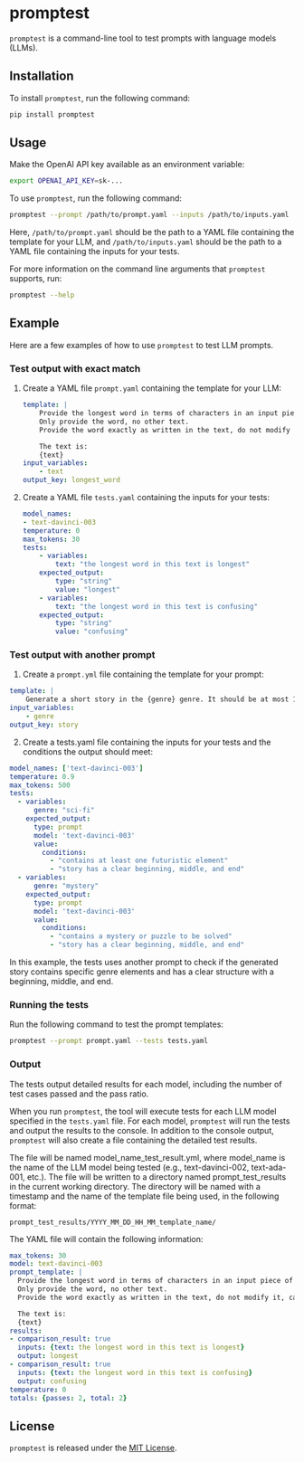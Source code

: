# promptest
`promptest` is a command-line tool to test prompts with language models (LLMs).

## Installation
To install `promptest`, run the following command:
```bash
pip install promptest
```

## Usage

Make the OpenAI API key available as an environment variable:
```bash
export OPENAI_API_KEY=sk-...
```

To use `promptest`, run the following command:
```bash
promptest --prompt /path/to/prompt.yaml --inputs /path/to/inputs.yaml
```

Here, `/path/to/prompt.yaml` should be the path to a YAML file containing the template for your LLM, and `/path/to/inputs.yaml` should be the path to a YAML file containing the inputs for your tests.

For more information on the command line arguments that `promptest` supports, run:
```bash
promptest --help
```


## Example
Here are a few examples of how to use `promptest` to test LLM prompts.

### Test output with exact match

1. Create a YAML file `prompt.yaml` containing the template for your LLM:
    ```yaml
    template: |
        Provide the longest word in terms of characters in an input piece of text.
        Only provide the word, no other text.
        Provide the word exactly as written in the text, do not modify it, capitalize it, etc.

        The text is:
        {text}
    input_variables:
        - text
    output_key: longest_word
    ```

2. Create a YAML file `tests.yaml` containing the inputs for your tests:
    ```yaml
    model_names:
	- text-davinci-003
    temperature: 0
    max_tokens: 30
    tests:
        - variables:
            text: "the longest word in this text is longest"
        expected_output:
            type: "string"
            value: "longest"
        - variables:
            text: "the longest word in this text is confusing"
        expected_output:
            type: "string"
            value: "confusing"
    ```

### Test output with another prompt
1. Create a `prompt.yml` file containing the template for your prompt:
```yaml
template: |
    Generate a short story in the {genre} genre. It should be at most 150 words long.
input_variables:
    - genre
output_key: story
```

2. Create a tests.yaml file containing the inputs for your tests and the conditions the output should meet:
```yaml
model_names: ['text-davinci-003']
temperature: 0.9
max_tokens: 500
tests:
  - variables:
      genre: "sci-fi"
    expected_output:
      type: prompt
      model: 'text-davinci-003'
      value:
        conditions:
          - "contains at least one futuristic element"
          - "story has a clear beginning, middle, and end"
  - variables:
      genre: "mystery"
    expected_output:
      type: prompt
      model: 'text-davinci-003'
      value:
        conditions:
          - "contains a mystery or puzzle to be solved"
          - "story has a clear beginning, middle, and end"
```

In this example, the tests uses another prompt to check if the generated story contains specific genre elements and has a clear structure with a beginning, middle, and end.

### Running the tests
Run the following command to test the prompt templates:
```bash
promptest --prompt prompt.yaml --tests tests.yaml
```

### Output
The tests output detailed results for each model, including the number of test cases passed and the pass ratio.

When you run `promptest`, the tool will execute tests for each LLM model specified in the `tests.yaml` file. For each model, `promptest` will run the tests and output the results to the console. In addition to the console output, `promptest` will also create a file containing the detailed test results.

The file will be named model_name_test_result.yml, where model_name is the name of the LLM model being tested (e.g., text-davinci-002, text-ada-001, etc.). The file will be written to a directory named prompt_test_results in the current working directory. The directory will be named with a timestamp and the name of the template file being used, in the following format:
```
prompt_test_results/YYYY_MM_DD_HH_MM_template_name/
```

The YAML file will contain the following information:

```yaml
max_tokens: 30
model: text-davinci-003
prompt_template: |
  Provide the longest word in terms of characters in an input piece of text.
  Only provide the word, no other text.
  Provide the word exactly as written in the text, do not modify it, capitalize it, etc.

  The text is:
  {text}
results:
- comparison_result: true
  inputs: {text: the longest word in this text is longest}
  output: longest
- comparison_result: true
  inputs: {text: the longest word in this text is confusing}
  output: confusing
temperature: 0
totals: {passes: 2, total: 2}
```

## License

`promptest` is released under the [MIT License](https://opensource.org/licenses/MIT).
